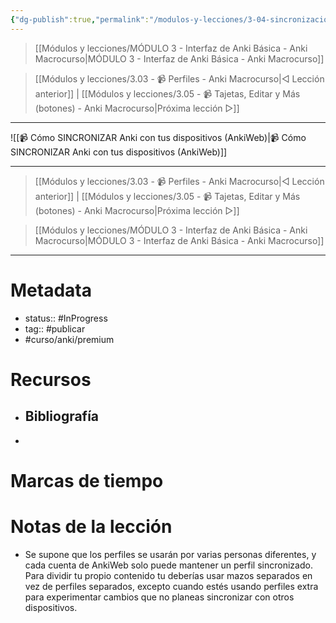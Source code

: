 ```yaml
---
{"dg-publish":true,"permalink":"/modulos-y-lecciones/3-04-sincronizacion-entre-dispositivos-mediante-ankiweb-anki-macrocurso/","noteIcon":"","updated":"2024-05-21T22:14:02.320+02:00"}
---
```



> [[Módulos y lecciones/MÓDULO 3 - Interfaz de Anki Básica - Anki Macrocurso\|MÓDULO 3 - Interfaz de Anki Básica - Anki Macrocurso]]

> [[Módulos y lecciones/3.03 - 📹 Perfiles - Anki Macrocurso\|◁ Lección anterior]] | [[Módulos y lecciones/3.05 - 📹 Tajetas, Editar y Más (botones) - Anki Macrocurso\|Próxima lección ▷]]

---

![[📹 Cómo SINCRONIZAR Anki con tus dispositivos (AnkiWeb)\|📹 Cómo SINCRONIZAR Anki con tus dispositivos (AnkiWeb)]]

---

> [[Módulos y lecciones/3.03 - 📹 Perfiles - Anki Macrocurso\|◁ Lección anterior]] | [[Módulos y lecciones/3.05 - 📹 Tajetas, Editar y Más (botones) - Anki Macrocurso\|Próxima lección ▷]]

> [[Módulos y lecciones/MÓDULO 3 - Interfaz de Anki Básica - Anki Macrocurso\|MÓDULO 3 - Interfaz de Anki Básica - Anki Macrocurso]]

---

# Metadata
- status:: #InProgress  
- tag:: #publicar 
- #curso/anki/premium  

# Recursos
- Bibliografía
	- 
- 

# Marcas de tiempo


# Notas de la lección
- Se supone que los perfiles se usarán por varias personas diferentes, y cada cuenta de AnkiWeb solo puede mantener un perfil sincronizado. Para dividir tu propio contenido tu deberías usar mazos separados en vez de perfiles separados, excepto cuando estés usando perfiles extra para experimentar cambios que no planeas sincronizar con otros dispositivos.